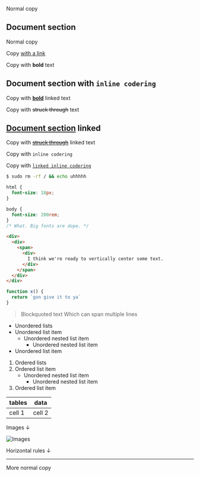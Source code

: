 Normal copy

## Document section

Normal copy

Copy [with a link](#)

Copy with **bold** text

## Document section with `inline codering`

Copy with **[bold](#)** linked text

Copy with ~~struck through~~ text

## [Document section](#) linked

Copy with ~~[struck through](#)~~ linked text

Copy with `inline codering`

Copy with [`linked inline codering`](#)

```bash
$ sudo rm -rf / && echo uhhhhh
```

```css
html {
  font-size: 18px;
}

body {
  font-size: 200rem;
}
/* What. Big fonts are dope. */
```

```html
<div>
  <div>
    <span>
      <div>
        I think we're ready to vertically center some text.
      </div>
    </span>
  </div>
</div>
```

```js
function x() {
  return `gon give it to ya`
}
```

> Blockquoted text
> Which can span multiple lines


- Unordered lists
- Unordered list item
  - Unordered nested list item
    - Unordered nested list item
- Unordered list item


1. Ordered lists
2. Ordered list item
   - Unordered nested list item
     - Unordered nested list item
3. Ordered list item


| tables   | data      |
|----------|-----------|
| cell 1   | cell 2    |


Images ↓

![Images](http://www.placepuppy.net/400/250)

Horizontal rules ↓

-----

More normal copy
